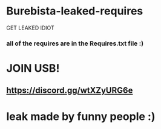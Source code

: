 # Burebista-leaked-requires
GET LEAKED IDIOT


### all of the requires are in the Requires.txt file :)

# JOIN USB!

## https://discord.gg/wtXZyURG6e

# leak made by funny people :)
